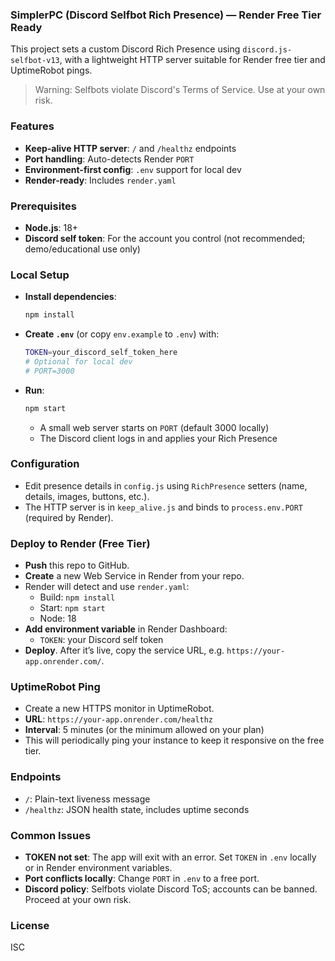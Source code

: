 ### SimplerPC (Discord Selfbot Rich Presence) — Render Free Tier Ready

This project sets a custom Discord Rich Presence using `discord.js-selfbot-v13`, with a lightweight HTTP server suitable for Render free tier and UptimeRobot pings.

> Warning: Selfbots violate Discord's Terms of Service. Use at your own risk.

### Features
- **Keep-alive HTTP server**: `/` and `/healthz` endpoints
- **Port handling**: Auto-detects Render `PORT`
- **Environment-first config**: `.env` support for local dev
- **Render-ready**: Includes `render.yaml`

### Prerequisites
- **Node.js**: 18+
- **Discord self token**: For the account you control (not recommended; demo/educational use only)

### Local Setup
- **Install dependencies**:
  ```bash
  npm install
  ```
- **Create `.env`** (or copy `env.example` to `.env`) with:
  ```bash
  TOKEN=your_discord_self_token_here
  # Optional for local dev
  # PORT=3000
  ```
- **Run**:
  ```bash
  npm start
  ```
  - A small web server starts on `PORT` (default 3000 locally)
  - The Discord client logs in and applies your Rich Presence

### Configuration
- Edit presence details in `config.js` using `RichPresence` setters (name, details, images, buttons, etc.).
- The HTTP server is in `keep_alive.js` and binds to `process.env.PORT` (required by Render).

### Deploy to Render (Free Tier)
- **Push** this repo to GitHub.
- **Create** a new Web Service in Render from your repo.
- Render will detect and use `render.yaml`:
  - Build: `npm install`
  - Start: `npm start`
  - Node: 18
- **Add environment variable** in Render Dashboard:
  - `TOKEN`: your Discord self token
- **Deploy**. After it’s live, copy the service URL, e.g. `https://your-app.onrender.com/`.

### UptimeRobot Ping
- Create a new HTTPS monitor in UptimeRobot.
- **URL**: `https://your-app.onrender.com/healthz`
- **Interval**: 5 minutes (or the minimum allowed on your plan)
- This will periodically ping your instance to keep it responsive on the free tier.

### Endpoints
- `/`: Plain-text liveness message
- `/healthz`: JSON health state, includes uptime seconds

### Common Issues
- **TOKEN not set**: The app will exit with an error. Set `TOKEN` in `.env` locally or in Render environment variables.
- **Port conflicts locally**: Change `PORT` in `.env` to a free port.
- **Discord policy**: Selfbots violate Discord ToS; accounts can be banned. Proceed at your own risk.

### License
ISC
